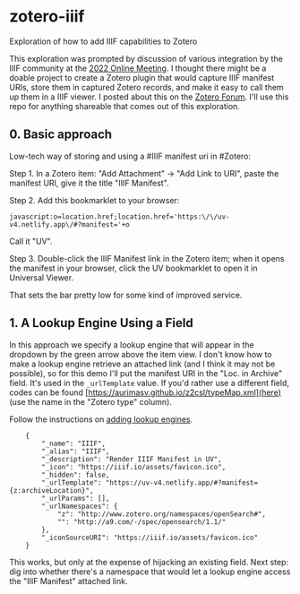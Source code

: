 # zotero-iiif
Exploration of how to add IIIF capabilities to Zotero


This exploration was prompted by discussion of various integration by the IIIF community at the [2022 Online Meeting](https://iiif.io/event/2022/online-meeting/). I thought there might be a doable project to create a Zotero plugin that would capture IIIF manifest URIs, store them in captured Zotero records, and make it easy to call them up them in a IIIF viewer. I posted about this on the [Zotero Forum](https://forums.zotero.org/discussion/101597/iiif-plugin-proposal?new=1). I'll use this repo for anything shareable that comes out of this exploration.

## 0. Basic approach

Low-tech way of storing and using a #IIIF manifest uri in #Zotero: 

Step 1. In a Zotero item: "Add Attachment" -> "Add Link to URI", paste the manifest URI, give it the title "IIIF Manifest". 

Step 2. Add this bookmarklet to your browser: 

```
javascript:o=location.href;location.href='https:\/\/uv-v4.netlify.app\/#?manifest='+o
```

Call it "UV". 

Step 3. Double-click the IIIF Manifest link in the Zotero item; when it opens the manifest in your browser, click the UV bookmarklet to open it in Universal Viewer.

That sets the bar pretty low for some kind of improved service.

## 1. A Lookup Engine Using a Field

In this approach we specify a lookup engine that will appear in the dropdown by the green arrow above the item view. I don't know how to make a lookup engine retrieve an attached link (and I think it may not be possible), so for this demo I'll put the manifest URI in the "Loc. in Archive" field. It's used in the ```_urlTemplate``` value. If you'd rather use a different field, codes can be found [https://aurimasv.github.io/z2csl/typeMap.xml](here) (use the name in the "Zotero type" column).

Follow the instructions on [adding lookup engines](https://www.zotero.org/support/locate).

```
	{
		"_name": "IIIF",
		"_alias": "IIIF",
		"_description": "Render IIIF Manifest in UV",
		"_icon": "https://iiif.io/assets/favicon.ico",
		"_hidden": false,
		"_urlTemplate": "https://uv-v4.netlify.app/#?manifest={z:archiveLocation}",
		"_urlParams": [],
		"_urlNamespaces": {
			"z": "http://www.zotero.org/namespaces/openSearch#",
			"": "http://a9.com/-/spec/opensearch/1.1/"
		},
		"_iconSourceURI": "https://iiif.io/assets/favicon.ico"
	}
```

This works, but only at the expense of hijacking an existing field. Next step: dig into whether there's a namespace that would let a lookup engine access the "IIIF Manifest" attached link.
